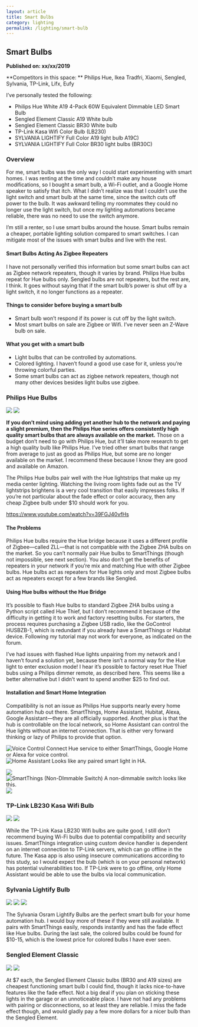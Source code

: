 ```yaml
---
layout: article
title: Smart Bulbs
category: lighting
permalink: /lighting/smart-bulb
---
```

## Smart Bulbs
**Published on: xx/xx/2019**
<pic of a smart bulb>

**Competitors in this space: ** Philips Hue, Ikea Tradfri, Xiaomi, Sengled, Sylvania, TP-Link, Lifx, Eufy

I’ve personally tested the following:

- Philips Hue White A19 4-Pack 60W Equivalent Dimmable LED Smart Bulb
- Sengled Element Classic A19 White bulb
- Sengled Element Classic BR30 White bulb
- TP-Link Kasa Wifi Color Bulb (LB230)
- SYLVANIA LIGHTIFY Full Color A19 light bulb A19C)
- SYLVANIA LIGHTIFY Full Color BR30 light bulbs (BR30C) 

### Overview
For me, smart bulbs was the only way I could start experimenting with smart homes. I was renting at the time and couldn’t make any house modifications, so I bought a smart bulb, a Wi-Fi outlet, and a Google Home speaker to satisfy that itch. What I didn’t realize was that I couldn’t use the light switch and smart bulb at the same time, since the switch cuts off power to the bulb. It was awkward telling my roommates they could no longer use the light switch, but once my lighting automations became reliable, there was no need to use the switch anymore. 

I’m still a renter, so I use smart bulbs around the house. Smart bulbs remain a cheaper, portable lighting solution compared to smart switches. I can mitigate most of the issues with smart bulbs and live with the rest. 

#### Smart Bulbs Acting As Zigbee Repeaters
 I have not personally verified this information but some smart bulbs can act as Zigbee network repeaters, though it varies by brand. Philips Hue bulbs repeat for Hue bulbs only. Sengled bulbs are not repeaters, but the rest are, I think. It goes without saying that if the smart bulb’s power is shut off by a light switch, it no longer functions as a repeater.

#### Things to consider before buying a smart bulb

- Smart bulb won’t respond if its power is cut off by the light switch.
- Most smart bulbs on sale are Zigbee or Wifi. I’ve never seen an Z-Wave bulb on sale.

#### What you get with a smart bulb

- Light bulbs that can be controlled by automations.
- Colored lighting. I haven’t found a good use case for it, unless you’re throwing colorful parties.
- Some smart bulbs can act as zigbee network repeaters, though not many other devices besides light bulbs use zigbee.


### Philips Hue Bulbs

![](https://d2mxuefqeaa7sj.cloudfront.net/s_6F2D06D13ED5B646A7B3ABF92554F4B018DC3C58310A9D7A5EC1772E423FF837_1550950373943_Philips_hue_logo.png)
![](https://d2mxuefqeaa7sj.cloudfront.net/s_6F2D06D13ED5B646A7B3ABF92554F4B018DC3C58310A9D7A5EC1772E423FF837_1550950490439_smart_bulb-philips_hue-photo.png)


**If you don’t mind using adding yet another hub to the network and paying a slight premium, then the Philips Hue series offers consistently high quality smart bulbs that are always available on the market.** Those on a budget don’t need to go with Philips Hue, but it’ll take more research to get a high quality bulb like Philips Hue.  I’ve tried other smart bulbs that range from average to just as good as Philips Hue, but some are no longer available on the market. I recommend these because I know they are good and available on Amazon.

The Philips Hue bulbs pair well with the Hue lightstrips that make up my media center lighting. Watching the living room lights fade out as the TV lightstrips brightens is a very cool transition that easily impresses folks. If you’re not particular about the fade effect or color accuracy, then any cheap Zigbee bulb under $10 should work for you.


https://www.youtube.com/watch?v=39FGJ40vfHs


#### The Problems
Philips Hue bulbs require the Hue bridge because it uses a different profile of Zigbee—called ZLL—that is not compatible with the Zigbee ZHA bulbs on the market. So you can’t normally pair Hue bulbs to SmartThings (though not impossible, see next section). You also don’t get the benefits of repeaters in your network if you’re mix and matching Hue with other Zigbee bulbs. Hue bulbs act as repeaters for Hue lights only and most Zigbee bulbs act as repeaters except for a few brands like Sengled.

#### Using Hue bulbs without the Hue Bridge
It’s possible to flash Hue bulbs to standard Zigbee ZHA bulbs using a Python script called Hue Thief, but I don’t recommend it because of the difficulty in getting it to work and factory resetting bulbs. For starters, the process requires purchasing a Zigbee USB radio, like the GoControl HUSBZB-1, which is redundant if you already have a SmartThings or Hubitat device. Following my tutorial may not work for everyone, as indicated on the forum.

I’ve had issues with flashed Hue lights unpairing from my network and I haven’t found a solution yet, because there isn’t a normal way for the Hue light to enter exclusion mode! I hear it’s possible to factory reset Hue Thief bubs using a Philips dimmer remote, as described here. This seems like a better alternative but I didn’t want to spend another $25 to find out.

#### Installation and Smart Home Integration
Compatibility is not an issue as Philips Hue supports nearly every home automation hub out there. SmartThings, Home Assistant, Hubitat, Alexa, Google Assistant—they are all officially supported. Another plus is that the hub is controllable on the local network, so Home Assistant can control the Hue lights without an internet connection. That is either very forward thinking or lazy of Philips to provide that option. 


![Voice Control Connect Hue service to either SmartThings, Google Home or Alexa for voice control.](https://d2mxuefqeaa7sj.cloudfront.net/s_6F2D06D13ED5B646A7B3ABF92554F4B018DC3C58310A9D7A5EC1772E423FF837_1543622841706_google_assistant.jpg)
![Home Assistant Looks like any paired smart light in HA.](https://d2mxuefqeaa7sj.cloudfront.net/s_6F2D06D13ED5B646A7B3ABF92554F4B018DC3C58310A9D7A5EC1772E423FF837_1550961847931_smart_bulb-philiips_hue-ha.png)

![](https://d2mxuefqeaa7sj.cloudfront.net/s_6F2D06D13ED5B646A7B3ABF92554F4B018DC3C58310A9D7A5EC1772E423FF837_1550961620066_whitespace.png)
![SmartThings (Non-DImmable Switch) A non-dimmable switch looks like this.](https://d2mxuefqeaa7sj.cloudfront.net/s_6F2D06D13ED5B646A7B3ABF92554F4B018DC3C58310A9D7A5EC1772E423FF837_1550961599970_smart_bulb-philips_hue-app.png)
![](https://d2mxuefqeaa7sj.cloudfront.net/s_6F2D06D13ED5B646A7B3ABF92554F4B018DC3C58310A9D7A5EC1772E423FF837_1550961889511_whitespace.png)




### TP-Link LB230 Kasa Wifi Bulb

![](https://d2mxuefqeaa7sj.cloudfront.net/s_6F2D06D13ED5B646A7B3ABF92554F4B018DC3C58310A9D7A5EC1772E423FF837_1550972108428_smart_bulb-kasa-photo.jpg)
![](https://d2mxuefqeaa7sj.cloudfront.net/s_6F2D06D13ED5B646A7B3ABF92554F4B018DC3C58310A9D7A5EC1772E423FF837_1550972355552_whitespace.png)


While the TP-Link Kasa LB230 Wifi bulbs are quite good, I still don’t recommend buying Wi-Fi bulbs due to potential compatibility and security issues.  SmartThings integration using custom device handler is dependent on an internet connection to TP-Link servers, which can go offline in the future. The Kasa app is also using insecure communications according to this study, so I would expect the bulb (which is on your personal network) has potential vulnerabilities too. If TP-Link were to go offline, only Home Assistant would be able to use the bulbs via local communication.   

### Sylvania Lightify Bulb

![](https://d2mxuefqeaa7sj.cloudfront.net/s_6F2D06D13ED5B646A7B3ABF92554F4B018DC3C58310A9D7A5EC1772E423FF837_1550973855180_whitespace.png)
![](https://d2mxuefqeaa7sj.cloudfront.net/s_6F2D06D13ED5B646A7B3ABF92554F4B018DC3C58310A9D7A5EC1772E423FF837_1550973839588_smart_bulb-sylvania-product.jpg)
![](/static/img/pixel.gif)


The Sylvania Osram Lightify Bulbs are the perfect smart bulb for your home automation hub. I would buy more of these if they were still available. It pairs with SmartThings easily, responds instantly and has the fade effect like Hue bulbs. During the last sale, the colored bulbs could be found for $10-15, which is the lowest price for colored bulbs I have ever seen.

### Sengled Element Classic

![](https://d2mxuefqeaa7sj.cloudfront.net/s_6F2D06D13ED5B646A7B3ABF92554F4B018DC3C58310A9D7A5EC1772E423FF837_1550981591656_smart_bulb-sengled-photo.jpg)
![](https://d2mxuefqeaa7sj.cloudfront.net/s_6F2D06D13ED5B646A7B3ABF92554F4B018DC3C58310A9D7A5EC1772E423FF837_1550981600771_whitespace.png)


At $7 each, the Sengled Element Classic bulbs (BR30 and A19 sizes) are cheapest functioning smart bulb I could find, though it lacks nice-to-have features like the fade effect. Not a big deal if you plan on sticking these lights in the garage or an unnoticeable place.  I have not had any problems with pairing or disconnections, so at least they are reliable. I miss the fade effect though, and would gladly pay a few more dollars for a nicer bulb than the Sengled Element. 